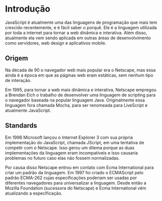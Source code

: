 # Introdução

JavaScript é atualmente uma das linguagens de programação que mais tem crescido
recentemente, e é fácil saber o porquê. Ele é a linguagem utilizada por toda a
internet para tornar a web dinâmica e interativa. Além disso, atualmente ela vem
sendo aplicada em outras áreas de desenvolvimento como servidores, web design e
aplicativos mobile.

## Origem

Na década de 90 o navegador web mais popular era o Netscape, mas essa ainda é a
época em que as páginas web eram estáticas, sem nenhum tipo de interação.

Em 1995, para tornar a web mais dinâmica e interativa, Netscape empregou a
Brendan Eich o trabalho de desenvolver uma linguagem de scripting para o
navegador baseada na popular linguagem Java. Originalmente essa linguagem fora
chamada Mocha, para ser renomeada para LiveScript e atualmente JavaScript.

## Standards

Em 1996 Microsoft lançou o Internet Explorer 3 com sua própria implementação do
JavaScript, chamada JScript, em uma tentativa de competir com o Netscape. Isso
gerou um dilema porque as duas implementações da linguagem eram incompatíveis e
isso causaria problemas no futuro caso elas não fossem normalizadas.

Por causa disso Netscape entrou em contato com Ecma International para criar um
padrão da linguagem. Em 1997 foi criado o ECMAScript pelo padrão ECMA-262 cujas
especificações poderiam ser usadas por diferentes navegadores para universalizar
a linguagem. Desde então a Mozilla Foundation (sucessora do Netscape) e Ecma
International vêm atualizando a especificação.

